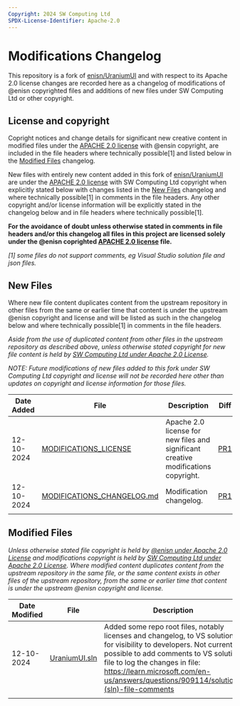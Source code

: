 ```yaml
---
Copyright: 2024 SW Computing Ltd
SPDX-License-Identifier: Apache-2.0
---
```


# Modifications Changelog

This repository is a fork of [enisn/UraniumUI](https://github.com/enisn/UraniumUI) and with respect to its Apache 2.0 license changes are recorded here as a changelog of modifications of @enisn copyrighted files and additions of new files under SW Computing Ltd or other copyright.

## License and copyright

Copright notices and change details for significant new creative content in modified files under the [APACHE 2.0 license](LICENSE) with @ensin copyright, are included in the file headers where technically possible[1] and listed below in the [Modified Files](#modified-files) changelog.

New files with entirely new content added in this fork of [enisn/UraniumUI](https://github.com/enisn/UraniumUI) are under the [ APACHE 2.0 license](MODIFICATIONS_LICENSE) with SW Computing Ltd copyright when explicitly stated below with changes listed in the [New Files](#new-files) changelog and where technically possible[1] in comments in the file headers. Any other copyright and/or license information will be explicitly stated in the changelog below and in file headers where technically possible[1].

__For the avoidance of doubt unless otherwise stated in comments in file headers and/or this changelog all files in this project are licensed solely under the @enisn coprighted [APACHE 2.0 license](LICENSE) file.__

_[1] some files do not support comments, eg Visual Studio solution file and json files._

## New Files

Where new file content duplicates content from the upstream repository in other files from the same or earlier time that content is under the upstream @enisn copyright and license and will be listed as such in the changelog below and where technically possible[1] in comments in the file headers.

_Aside from the use of duplicated content from other files in the upstream repository as described above, unless otherwise stated copyright for new file content is held by [SW Computing Ltd under Apache 2.0 License](MODIFICATIONS_LICENSE)._

_NOTE: Future modifications of new files added to this fork under SW Computing Ltd copyright and license will not be recorded here other than updates on copyright and license information for those files._

|Date Added|File|Description|Diff|Copyright|License|
|---|---|---|---|---|---|
|12-10-2024|[MODIFICATIONS_LICENSE](MODIFICATIONS_LICENSE)|Apache 2.0 license for new files and significant creative modifications copyright.|[PR1](https://github.com/swcomputing/UraniumUI/pull/1/files#diff-eeb1118b60e03e99f200b2fdc1435b82a56e54e9c1f963fbe5d135df14d1a8d1)|---|---|
|12-10-2024|[MODIFICATIONS_CHANGELOG.md](MODIFICATIONS_CHANGELOG.md)|Modification changelog.|[PR1](https://github.com/swcomputing/UraniumUI/pull/1/files#diff-6b7a4e4838b1b789e4e0735f7dc9a683fe438da124db309f1368f6d3ea570370)|---|---|
|||||||

## Modified Files

_Unless otherwise stated file copyright is held by [@enisn under Apache 2.0 License](LICENSE) and modifications copyright is held by [SW Computing Ltd under Apache 2.0 License](MODIFICATIONS_LICENSE). Where modified content duplicates content from the upstream repository in the same file, or the same content exists in other files of the upstream repository, from the same or earlier time that content is under the upstream @enisn copyright and license._

|Date Modified|File|Description|Diff|Copyright|License|
|---|---|---|---|---|---|
|12-10-2024|[UraniumUI.sln](UraniumUI.sln)|Added some repo root files, notably licenses and changelog, to VS solution for visibility to developers. Not currently possible to add comments to VS solution file to log the changes in file: <https://learn.microsoft.com/en-us/answers/questions/909114/solution-(sln)-file-comments>|[PR1](https://github.com/swcomputing/UraniumUI/pull/1/files#diff-c1a5a6c44362541f6f027d4ec6b42886ea7586f458646bfe7f87f5f86e63d8d8)|---|---|
|||||||
